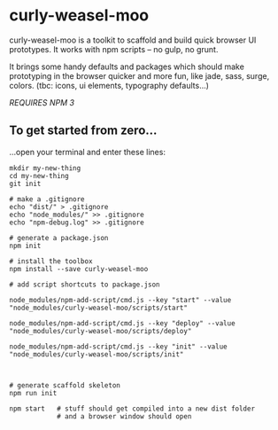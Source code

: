 # curly-weasel-moo

curly-weasel-moo is a toolkit to scaffold and build quick browser UI prototypes. It works with npm scripts – no gulp, no grunt.

It brings some handy defaults and packages which should make prototyping in the browser quicker and more fun, like jade, sass, surge, colors. (tbc: icons, ui elements, typography defaults...)

*REQUIRES NPM 3*

## To get started from zero...

...open your terminal and enter these lines:

```
mkdir my-new-thing
cd my-new-thing 
git init

# make a .gitignore
echo "dist/" > .gitignore
echo "node_modules/" >> .gitignore
echo "npm-debug.log" >> .gitignore

# generate a package.json
npm init

# install the toolbox
npm install --save curly-weasel-moo

# add script shortcuts to package.json

node_modules/npm-add-script/cmd.js --key "start" --value "node_modules/curly-weasel-moo/scripts/start"

node_modules/npm-add-script/cmd.js --key "deploy" --value "node_modules/curly-weasel-moo/scripts/deploy"

node_modules/npm-add-script/cmd.js --key "init" --value "node_modules/curly-weasel-moo/scripts/init"



# generate scaffold skeleton
npm run init

npm start   # stuff should get compiled into a new dist folder
            # and a browser window should open

```


